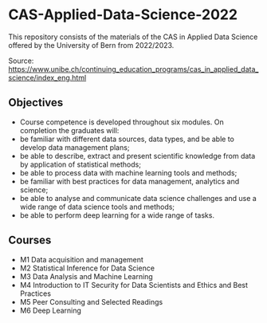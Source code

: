 # CAS-Applied-Data-Science-2022

This repository consists of the materials of the CAS in Applied Data Science offered by the University of Bern from 2022/2023.

Source: https://www.unibe.ch/continuing_education_programs/cas_in_applied_data_science/index_eng.html

## Objectives
- Course competence is developed throughout six modules. On completion the graduates will:
- be familiar with different data sources, data types, and be able to develop data management plans;
- be able to describe, extract and present scientific knowledge from data by application of statistical methods;
- be able to process data with machine learning tools and methods;
- be familiar with best practices for data management, analytics and science;
- be able to analyse and communicate data science challenges and use a wide range of data science tools and methods;
- be able to perform deep learning for a wide range of tasks.

## Courses

- M1 Data acquisition and management 
- M2 Statistical Inference for Data Science
- M3 Data Analysis and Machine Learning
- M4 Introduction to IT Security for Data Scientists and Ethics and Best Practices
- M5 Peer Consulting and Selected Readings
- M6 Deep Learning
